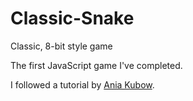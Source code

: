 # Classic-Snake
Classic, 8-bit style game

The first JavaScript game I've completed.

I followed a tutorial by [Ania Kubow](https://github.com/kubowania).

